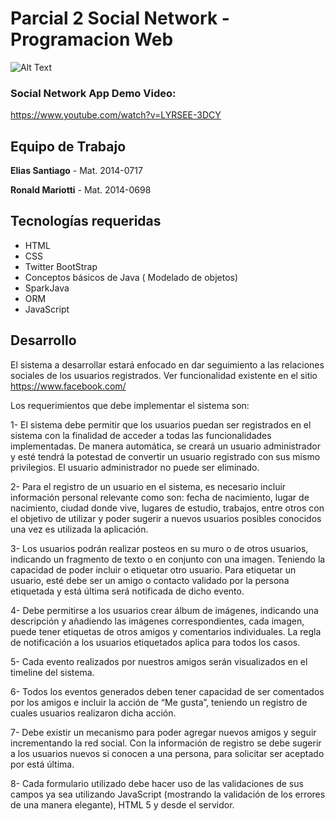 # Parcial 2 Social Network - Programacion Web

![Alt Text](https://www.ced.org.do/wp-content/uploads/pucmm349x138.png.jpg)

### Social Network App Demo Video:
https://www.youtube.com/watch?v=LYRSEE-3DCY

## Equipo de Trabajo

**Elias Santiago** - Mat. 2014-0717

**Ronald Mariotti** - Mat. 2014-0698

## Tecnologías requeridas

- HTML
- CSS
- Twitter BootStrap
- Conceptos básicos de Java ( Modelado de objetos)
- SparkJava
- ORM
- JavaScript

## Desarrollo

El sistema a desarrollar estará enfocado en dar seguimiento a las relaciones sociales de los usuarios registrados. Ver funcionalidad existente en el sitio https://www.facebook.com/


Los requerimientos que debe implementar el sistema son:

1- El sistema debe permitir que los usuarios puedan ser registrados en el sistema con la finalidad de acceder a todas las funcionalidades implementadas. De manera automática, se creará un usuario administrador y esté tendrá la potestad de convertir un usuario registrado con sus mismo privilegios. El usuario administrador no puede ser eliminado.

2- Para el registro de un usuario en el sistema, es necesario incluir información personal relevante como son: fecha de nacimiento, lugar de nacimiento, ciudad donde vive, lugares de estudio, trabajos, entre otros con el objetivo de utilizar y poder sugerir a nuevos usuarios posibles conocidos una vez es utilizada la aplicación.

3- Los usuarios podrán realizar posteos en su muro o de otros usuarios, indicando un fragmento de texto o en conjunto con una imagen. Teniendo la capacidad de poder incluir o etiquetar otro usuario. Para etiquetar un usuario, esté debe ser un amigo o contacto validado por la persona etiquetada y está última será notificada de dicho evento.

4- Debe permitirse a los usuarios crear álbum de imágenes, indicando una descripción y añadiendo las imágenes correspondientes, cada imagen, puede tener etiquetas de otros amigos y comentarios individuales. La regla de notificación a los usuarios etiquetados aplica para todos los casos.

5- Cada evento realizados por nuestros amigos serán visualizados en el timeline del sistema.

6- Todos los eventos generados deben tener capacidad de ser comentados por los amigos e incluir la acción de “Me gusta”, teniendo un registro de cuales usuarios realizaron dicha acción.

7- Debe existir un mecanismo para poder agregar nuevos amigos y seguir incrementando la red social. Con la información de registro se debe sugerir a los usuarios nuevos si conocen a una persona, para solicitar ser aceptado por está última.

8- Cada formulario utilizado debe hacer uso de las validaciones de sus campos ya sea utilizando JavaScript (mostrando la validación de los errores de una manera elegante), HTML 5 y desde el servidor.



